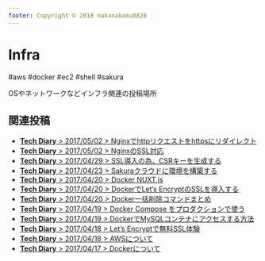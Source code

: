 ```yaml
---
footer: Copyright © 2018 nakanakamu0828
---
```

# Infra
#aws #docker #ec2 #shell #sakura

OSやネットワークなどインフラ関連の投稿場所

## 関連投稿
* [<b>Tech Diary</b> &gt; 2017/05/02 &gt; Nginxでhttpリクエストをhttpsにリダイレクト](/diary/2018-05-02.html#nginx%E3%81%A7http%E3%83%AA%E3%82%AF%E3%82%A8%E3%82%B9%E3%83%88%E3%82%92https%E3%81%AB%E3%83%AA%E3%83%80%E3%82%A4%E3%83%AC%E3%82%AF%E3%83%88)
* [<b>Tech Diary</b> &gt; 2017/05/02 &gt; NginxのSSL対応](/diary/2018-05-02.html#nginx%E3%81%AEssl%E5%AF%BE%E5%BF%9C)
* [<b>Tech Diary</b> &gt; 2017/04/29 &gt; SSL導入の為、CSRキーを生成する](/diary/2018-04-29.html#ssl%E5%B0%8E%E5%85%A5%E3%81%AE%E7%82%BA%E3%80%81csr%E3%82%AD%E3%83%BC%E3%82%92%E7%94%9F%E6%88%90%E3%81%99%E3%82%8B)
* [<b>Tech Diary</b> &gt; 2017/04/23 &gt; Sakuraクラウドに環境を構築する](/diary/2018-04-23.html#sakura%E3%82%AF%E3%83%A9%E3%82%A6%E3%83%89%E3%81%AB%E7%92%B0%E5%A2%83%E3%82%92%E6%A7%8B%E7%AF%89%E3%81%99%E3%82%8B)
* [<b>Tech Diary</b> &gt; 2017/04/20 &gt; Docker NUXT.js](/diary/2018-04-20.html#docker-nuxt-js)
* [<b>Tech Diary</b> &gt; 2017/04/20 &gt; DockerでLet’s EncryptのSSLを導入する](/diary/2018-04-20.html#docker%E3%81%A7let%E2%80%99s-encrypt%E3%81%AEssl%E3%82%92%E5%B0%8E%E5%85%A5%E3%81%99%E3%82%8B)
* [<b>Tech Diary</b> &gt; 2017/04/20 &gt; Docker一括削除コマンドまとめ](/diary/2018-04-20.html#docker%E4%B8%80%E6%8B%AC%E5%89%8A%E9%99%A4%E3%82%B3%E3%83%9E%E3%83%B3%E3%83%89%E3%81%BE%E3%81%A8%E3%82%81)
* [<b>Tech Diary</b> &gt; 2017/04/19 &gt; Docker Compose をプロダクションで使う](/diary/2018-04-19.html#docker-compose-%E3%82%92%E3%83%97%E3%83%AD%E3%83%80%E3%82%AF%E3%82%B7%E3%83%A7%E3%83%B3%E3%81%A7%E4%BD%BF%E3%81%86)
* [<b>Tech Diary</b> &gt; 2017/04/19 &gt; DockerでMySQLコンテナにアクセスする方法](/diary/2018-04-19.html#docker%E3%81%A7mysql%E3%82%B3%E3%83%B3%E3%83%86%E3%83%8A%E3%81%AB%E3%82%A2%E3%82%AF%E3%82%BB%E3%82%B9%E3%81%99%E3%82%8B%E6%96%B9%E6%B3%95)
* [<b>Tech Diary</b> &gt; 2017/04/18 &gt; Let’s Encryptで無料SSL体験](/diary/2018-04-18.html#let%E2%80%99s-encrypt%E3%81%A7%E7%84%A1%E6%96%99ssl%E4%BD%93%E9%A8%93)
* [<b>Tech Diary</b> &gt; 2017/04/18 &gt; AWSについて](/diary/#aws%E3%81%AB%E3%81%A4%E3%81%84%E3%81%A6)
* [<b>Tech Diary</b> &gt; 2017/04/17 &gt; Dockerについて](/diary/2018-04-17.html#docker%E3%81%AB%E3%81%A4%E3%81%84%E3%81%A6)
